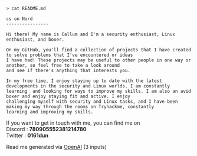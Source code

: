 ```
> cat README.md
```

```
cs on Nord
----------------

Hi there! My name is Callum and I'm a security enthusiast, Linux enthusiast, and boxer.

On my GitHub, you'll find a collection of projects that I have created to solve problems that I've encountered or ideas 
I have had! These projects may be useful to other people in one way or another, so feel free to take a look around 
and see if there's anything that interests you. 

In my free time, I enjoy staying up to date with the latest developments in the security and Linux worlds. I am constantly
learning  and looking for ways to improve my skills. I am also an avid boxer and enjoy staying fit and active. I enjoy 
challenging myself with security and Linux tasks, and I have been making my way through the rooms on Tryhackme, constantly 
learning and improving my skills.
```
If you want to get in touch with me, you can find me on<br>
Discord : **780905552381214780** <br>
Twitter : **0161dun**


Read me generated via [OpenAI]([https://link-url-here.org](https://chat.openai.com/chat)) (3 inputs)
